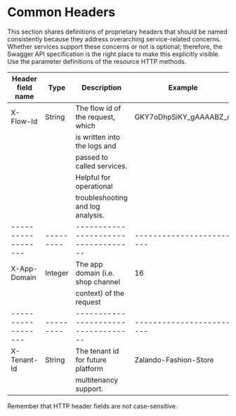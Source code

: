# Common Headers 

This section shares definitions of proprietary headers that should be named consistently because
they address overarching service-related concerns. Whether services support these concerns or not is
optional; therefore, the Swagger API specification is the right place to make this explicitly
visible. Use the parameter definitions of the resource HTTP methods. 

|Header field name | Type    | Description                       | Example                |
|------------------|---------|-----------------------------------|------------------------|
| X-Flow-Id        | String  | The flow id of the request, which | GKY7oDhpSiKY_gAAAABZ_A |
|                  |         | is written into the logs and      |                        |
|                  |         | passed to called services.        |                        |
|                  |         | Helpful for operational           |                        |
|                  |         | troubleshooting and log analysis. |                        |
|------------------|---------|-----------------------------------|------------------------|
| X-App-Domain     | Integer | The app domain (i.e. shop channel | 16                     |
|                  |         | context) of the request           |                        |
|------------------|---------|-----------------------------------|------------------------|
| X-Tenant-Id      | String  | The tenant id for future platform | Zalando-Fashion-Store  |
|                  |         | multitenancy support.             |                        |

Remember that HTTP header fields are not case-sensitive.